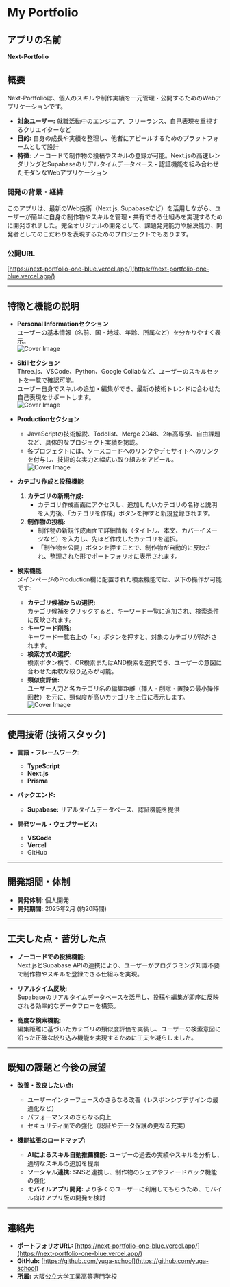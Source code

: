 # My Portfolio

## アプリの名前
**Next-Portfolio**  

## 概要
Next-Portfolioは、個人のスキルや制作実績を一元管理・公開するためのWebアプリケーションです。  
- **対象ユーザー:** 就職活動中のエンジニア、フリーランス、自己表現を重視するクリエイターなど  
- **目的:** 自身の成長や実績を整理し、他者にアピールするためのプラットフォームとして設計  
- **特徴:** ノーコードで制作物の投稿やスキルの登録が可能。Next.jsの高速レンダリングとSupabaseのリアルタイムデータベース・認証機能を組み合わせたモダンなWebアプリケーション

### 開発の背景・経緯
このアプリは、最新のWeb技術（Next.js, Supabaseなど）を活用しながら、ユーザーが簡単に自身の制作物やスキルを管理・共有できる仕組みを実現するために開発されました。完全オリジナルの開発として、課題発見能力や解決能力、開発者としてのこだわりを表現するためのプロジェクトでもあります。

### 公開URL
[https://next-portfolio-one-blue.vercel.app/](https://next-portfolio-one-blue.vercel.app/)

---

## 特徴と機能の説明

- **Personal Informationセクション**  
  ユーザーの基本情報（名前、国・地域、年齢、所属など）を分かりやすく表示。  
  ![Cover Image](./assets/information.png)
- **Skillセクション**  
  Three.js、VSCode、Python、Google Collabなど、ユーザーのスキルセットを一覧で確認可能。  
  ユーザー自身でスキルの追加・編集ができ、最新の技術トレンドに合わせた自己表現をサポートします。  
  ![Cover Image](./assets/skill.png)
- **Productionセクション**  
  - JavaScriptの技術解説、Todolist、Merge 2048、2年高専祭、自由課題など、具体的なプロジェクト実績を掲載。  
  - 各プロジェクトには、ソースコードへのリンクやデモサイトへのリンクを付与し、技術的な実力と幅広い取り組みをアピール。  
  ![Cover Image](./assets/production.png)
- **カテゴリ作成と投稿機能**  
  1. **カテゴリの新規作成:**  
     - カテゴリ作成画面にアクセスし、追加したいカテゴリの名称と説明を入力後、「カテゴリを作成」ボタンを押すと新規登録されます。  
  2. **制作物の投稿:**  
     - 制作物の新規作成画面で詳細情報（タイトル、本文、カバーイメージなど）を入力し、先ほど作成したカテゴリを選択。  
     - 「制作物を公開」ボタンを押すことで、制作物が自動的に反映され、整理された形でポートフォリオに表示されます。

- **検索機能**  
  メインページのProduction欄に配置された検索機能では、以下の操作が可能です:  
  - **カテゴリ候補からの選択:**  
    カテゴリ候補をクリックすると、キーワード一覧に追加され、検索条件に反映されます。  
  - **キーワード削除:**  
    キーワード一覧右上の「×」ボタンを押すと、対象のカテゴリが除外されます。  
  - **検索方式の選択:**  
    検索ボタン横で、OR検索またはAND検索を選択でき、ユーザーの意図に合わせた柔軟な絞り込みが可能。  
  - **類似度評価:**  
    ユーザー入力と各カテゴリ名の編集距離（挿入・削除・置換の最小操作回数）を元に、類似度が高いカテゴリを上位に表示します。  
    ![Cover Image](./assets/search.png)
---

## 使用技術 (技術スタック)

- **言語・フレームワーク:**  
  - **TypeScript**  
  - **Next.js**  
  - **Prisma**

- **バックエンド:**  
  - **Supabase:** リアルタイムデータベース、認証機能を提供

- **開発ツール・ウェブサービス:**  
  - **VSCode**  
  - **Vercel**  
  - GitHub

---

## 開発期間・体制

- **開発体制:** 個人開発  
- **開発期間:** 2025年2月 (約20時間)

---

## 工夫した点・苦労した点

- **ノーコードでの投稿機能:**  
  Next.jsとSupabase APIの連携により、ユーザーがプログラミング知識不要で制作物やスキルを登録できる仕組みを実現。

- **リアルタイム反映:**  
  Supabaseのリアルタイムデータベースを活用し、投稿や編集が即座に反映される効率的なデータフローを構築。

- **高度な検索機能:**  
  編集距離に基づいたカテゴリの類似度評価を実装し、ユーザーの検索意図に沿った正確な絞り込み機能を実現するために工夫を凝らしました。

---

## 既知の課題と今後の展望

- **改善・改良したい点:**  
  - ユーザーインターフェースのさらなる改善（レスポンシブデザインの最適化など）  
  - パフォーマンスのさらなる向上  
  - セキュリティ面での強化（認証やデータ保護の更なる充実）

- **機能拡張のロードマップ:**  
  - **AIによるスキル自動推薦機能:** ユーザーの過去の実績やスキルを分析し、適切なスキルの追加を提案  
  - **ソーシャル連携:** SNSと連携し、制作物のシェアやフィードバック機能の強化  
  - **モバイルアプリ開発:** より多くのユーザーに利用してもらうため、モバイル向けアプリ版の開発を検討

---

## 連絡先

- **ポートフォリオURL:** [https://next-portfolio-one-blue.vercel.app/](https://next-portfolio-one-blue.vercel.app/)  
- **GitHub:** [https://github.com/yuga-school](https://github.com/yuga-school)  
- **所属:** 大阪公立大学工業高等専門学校

